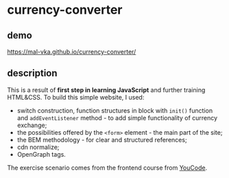 # currency-converter

## demo
https://mal-vka.github.io/currency-converter/

## description
This is a result of **first step in learning JavaScript** and further training HTML&CSS. To build this simple website, I used:
- switch construction, function structures in block with `init()` function and `addEventListener` method - to add simple functionality of currency exchange;
- the possibilities offered by the `<form>` element - the main part of the site;
- the BEM methodology - for clear and structured references;
- cdn normalize;
- OpenGraph tags.

The exercise scenario comes from the frontend course from [YouCode](https://youcode.pl/).

